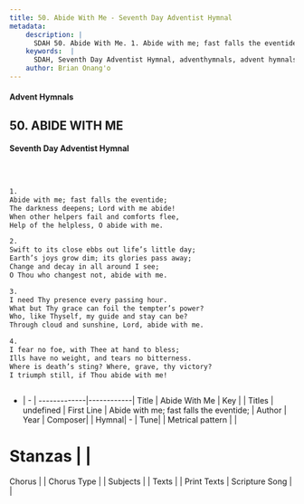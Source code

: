 ```yaml
---
title: 50. Abide With Me - Seventh Day Adventist Hymnal
metadata:
    description: |
      SDAH 50. Abide With Me. 1. Abide with me; fast falls the eventide; The darkness deepens; Lord with me abide! When other helpers fail and comforts flee, Help of the helpless, O abide with me.
    keywords:  |
      SDAH, Seventh Day Adventist Hymnal, adventhymnals, advent hymnals, Abide With Me, Abide with me; fast falls the eventide; 
    author: Brian Onang'o
---
```


#### Advent Hymnals
## 50. ABIDE WITH ME
#### Seventh Day Adventist Hymnal

```txt



1.
Abide with me; fast falls the eventide;
The darkness deepens; Lord with me abide!
When other helpers fail and comforts flee,
Help of the helpless, O abide with me.

2.
Swift to its close ebbs out life’s little day;
Earth’s joys grow dim; its glories pass away;
Change and decay in all around I see;
O Thou who changest not, abide with me.

3.
I need Thy presence every passing hour.
What but Thy grace can foil the tempter’s power?
Who, like Thyself, my guide and stay can be?
Through cloud and sunshine, Lord, abide with me.

4.
I fear no foe, with Thee at hand to bless;
Ills have no weight, and tears no bitterness.
Where is death’s sting? Where, grave, thy victory?
I triumph still, if Thou abide with me!



```

- |   -  |
-------------|------------|
Title | Abide With Me |
Key |  |
Titles | undefined |
First Line | Abide with me; fast falls the eventide; |
Author | 
Year | 
Composer|  |
Hymnal|  - |
Tune|  |
Metrical pattern | |
# Stanzas |  |
Chorus |  |
Chorus Type |  |
Subjects |  |
Texts |  |
Print Texts | 
Scripture Song |  |
  
